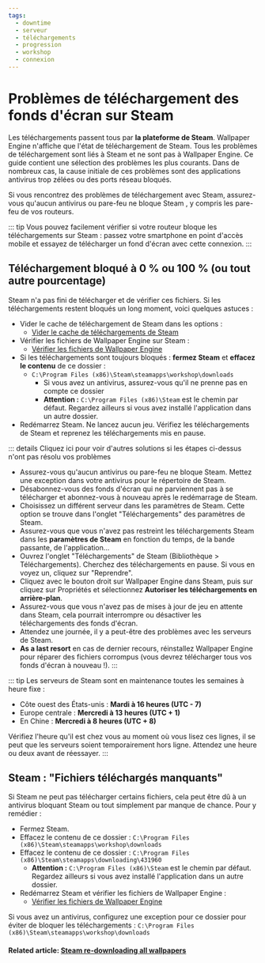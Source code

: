 ```yaml
---
tags:
  - downtime
  - serveur
  - téléchargements
  - progression
  - workshop
  - connexion
---
```


# Problèmes de téléchargement des fonds d'écran sur Steam

Les téléchargements passent tous par **la plateforme de Steam**. Wallpaper Engine n'affiche que l'état de téléchargement de Steam. Tous les problèmes de téléchargement sont liés à Steam et ne sont pas à Wallpaper Engine. Ce guide contient une sélection des problèmes les plus courants. Dans de nombreux cas, la cause initiale de ces problèmes sont des applications antivirus trop zélées ou des ports réseau bloqués.

Si vous rencontrez des problèmes de téléchargement avec Steam, assurez-vous qu'aucun antivirus ou pare-feu ne bloque Steam , y compris les pare-feu de vos routeurs.

::: tip Vous pouvez facilement vérifier si votre routeur bloque les téléchargements sur Steam : passez votre smartphone en point d'accès mobile et essayez de télécharger un fond d'écran avec cette connexion. :::

## Téléchargement bloqué à 0 % ou 100 % (ou tout autre pourcentage)
Steam n'a pas fini de télécharger et de vérifier ces fichiers. Si les téléchargements restent bloqués un long moment, voici quelques astuces :

* Vider le cache de téléchargement de Steam dans les options :
  * [Vider le cache de téléchargements de Steam](https://support.steampowered.com/kb_article.php?ref=3134-TIAL-4638)
* Vérifier les fichiers de Wallpaper Engine sur Steam :
  * [Vérifier les fichiers de Wallpaper Engine](https://support.steampowered.com/kb_article.php?ref=2037-QEUH-3335)
* Si les téléchargements sont toujours bloqués : **fermez Steam** et **effacez le contenu** de ce dossier :
  * `C:\Program Files (x86)\Steam\steamapps\workshop\downloads`
    * Si vous avez un antivirus, assurez-vous qu'il ne prenne pas en compte ce dossier
    * **Attention :** `C:\Program Files (x86)\Steam` est le chemin par défaut. Regardez ailleurs si vous avez installé l'application dans un autre dossier.
* Redémarrez Steam. Ne lancez aucun jeu. Vérifiez les téléchargements de Steam et reprenez les téléchargements mis en pause.

::: details Cliquez ici pour voir d'autres solutions si les étapes ci-dessus n'ont pas résolu vos problèmes
* Assurez-vous qu'aucun antivirus ou pare-feu ne bloque Steam. Mettez une exception dans votre antivirus pour le répertoire de Steam.
* Désabonnez-vous des fonds d'écran qui ne parviennent pas à se télécharger et abonnez-vous à nouveau après le redémarrage de Steam.
* Choisissez un différent serveur dans les paramètres de Steam. Cette option se trouve dans l'onglet "Téléchargements" des paramètres de Steam.
* Assurez-vous que vous n'avez pas restreint les téléchargements Steam dans les **paramètres de Steam** en fonction du temps, de la bande passante, de l'application...
* Ouvrez l'onglet "Téléchargements" de Steam (Bibliothèque > Téléchargements). Cherchez des téléchargements en pause. Si vous en voyez un, cliquez sur "Reprendre".
* Cliquez avec le bouton droit sur Wallpaper Engine dans Steam, puis sur cliquez sur Propriétés et sélectionnez **Autoriser les téléchargements en arrière-plan**.
* Assurez-vous que vous n'avez pas de mises à jour de jeu en attente dans Steam, cela pourrait interrompre ou désactiver les téléchargements des fonds d'écran.
* Attendez une journée, il y a peut-être des problèmes avec les serveurs de Steam.
* **As a last resort** en cas de dernier recours, réinstallez Wallpaper Engine pour réparer des fichiers corrompus (vous devrez télécharger tous vos fonds d'écran à nouveau !). :::

::: tip Les serveurs de Steam sont en maintenance toutes les semaines à heure fixe :

* Côte ouest des États-unis : **Mardi à 16 heures (UTC - 7)**
* Europe centrale : **Mercredi à 13 heures (UTC + 1)**
* En Chine : **Mercredi à 8 heures (UTC + 8)**

Vérifiez l'heure qu'il est chez vous au moment où vous lisez ces lignes, il se peut que les serveurs soient temporairement hors ligne. Attendez une heure ou deux avant de réessayer. :::

## Steam : "Fichiers téléchargés manquants"

Si Steam ne peut pas télécharger certains fichiers, cela peut être dû à un antivirus bloquant Steam ou tout simplement par manque de chance. Pour y remédier :

* Fermez Steam.
* Effacez le contenu de ce dossier : `C:\Program Files (x86)\Steam\steamapps\workshop\downloads`
* Effacez le contenu de ce dossier : `C:\Program Files (x86)\Steam\steamapps\downloading\431960`
  * **Attention :** `C:\Program Files (x86)\Steam` est le chemin par défaut. Regardez ailleurs si vous avez installé l'application dans un autre dossier.
* Redémarrez Steam et vérifier les fichiers de Wallpaper Engine :
  * [Vérifier les fichiers de Wallpaper Engine](https://support.steampowered.com/kb_article.php?ref=2037-QEUH-3335)

Si vous avez un antivirus, configurez une exception pour ce dossier pour éviter de bloquer les téléchargements : `C:\Program Files (x86)\Steam\steamapps\workshop\downloads`

#### Related article: [Steam re-downloading all wallpapers](/steam/redownload)